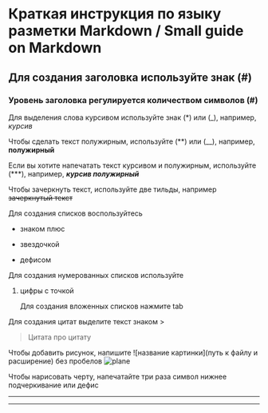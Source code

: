 # Краткая инструкция по языку разметки Markdown / Small guide on Markdown

## Для создания заголовка используйте знак (#)
### Уровень заголовка регулируется количеством символов (#)

Для выделения слова курсивом используйте знак (*) или (_), например, *курсив* 

Чтобы сделать текст полужирным, используйте (**) или (__), например, **полужирный**

Если вы хотите напечатать текст курсивом и полужирным, используйте (***), например, ***курсив полужирный***

Чтобы зачеркнуть текст, используйте две тильды, например ~~зачеркнутый текст~~

Для создания списков воспользуйтесь 
+ знаком плюс
* звездочкой
- дефисом

Для создания нумерованных списков используйте
1. цифры с точкой

    Для создания вложенных списков нажмите tab

Для создания цитат выделите текст знаком >
> Цитата про цитату

Чтобы добавить рисунок, напишите ![название картинки](путь к файлу и расширение) без пробелов
![plane](airplane.jpg)

Чтобы нарисовать черту, напечатайте три раза символ нижнее подчеркивание или дефис
___
---


